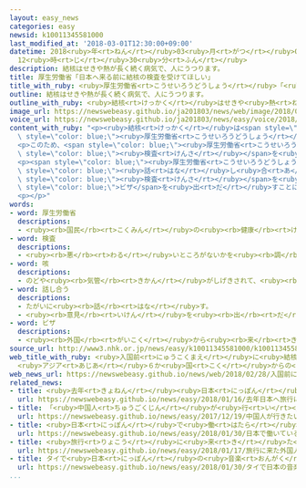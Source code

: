 ```yaml
---
layout: easy_news
categories: easy
newsid: k10011345581000
last_modified_at: '2018-03-01T12:30:00+09:00'
datetime: 2018<ruby>年<rt>ねん</rt></ruby>03<ruby>月<rt>がつ</rt></ruby>01<ruby>日<rt>にち</rt></ruby>
  12<ruby>時<rt>じ</rt></ruby>30<ruby>分<rt>ふん</rt></ruby>
description: 結核はせきや熱が長く続く病気で、人にうつります。
title: 厚生労働省「日本へ来る前に結核の検査を受けてほしい」
title_with_ruby: <ruby>厚生労働省<rt>こうせいろうどうしょう</rt></ruby>「<ruby>日本<rt>にっぽん</rt></ruby>へ<ruby>来<rt>く</rt></ruby>る<ruby>前<rt>まえ</rt></ruby>に<ruby>結核<rt>けっかく</rt></ruby>の<ruby>検査<rt>けんさ</rt></ruby>を<ruby>受<rt>う</rt></ruby>けてほしい」
outline: 結核はせきや熱が長く続く病気で、人にうつります。
outline_with_ruby: <ruby>結核<rt>けっかく</rt></ruby>はせきや<ruby>熱<rt>ねつ</rt></ruby>が<ruby>長<rt>なが</rt></ruby>く<ruby>続<rt>つづ</rt></ruby>く<ruby>病気<rt>びょうき</rt></ruby>で、<ruby>人<rt>ひと</rt></ruby>にうつります。
image_url: https://newswebeasy.github.io/ja201803/news/web/image/2018/02/28/K10011345581_1802280521_1802280523_01_03.jpg
voice_url: https://newswebeasy.github.io/ja201803/news/easy/voice/2018/03/01/k10011345581000.mp3
content_with_ruby: "<p><ruby>結核<rt>けっかく</rt></ruby>は<span style=\"color: blue;\">せき</span>や<ruby>熱<rt>ねつ</rt></ruby>が<ruby>長<rt>なが</rt></ruby>く<ruby>続<rt>つづ</rt></ruby>く<ruby>病気<rt>びょうき</rt></ruby>で、<ruby>人<rt>ひと</rt></ruby>にうつります。<ruby>亡<rt>な</rt></ruby>くなることもあります。<ruby>日本<rt>にっぽん</rt></ruby>の<ruby>法律<rt>ほうりつ</rt></ruby>では、<ruby>結核<rt>けっかく</rt></ruby>になった<ruby>外国人<rt>がいこくじん</rt></ruby>は<ruby>日本<rt>にっぽん</rt></ruby>へ<ruby>来<rt>く</rt></ruby>ることができませんが、<ruby>結核<rt>けっかく</rt></ruby>になっていると<ruby>知<rt>し</rt></ruby>らないで<ruby>日本<rt>にっぽん</rt></ruby>へ<ruby>来<rt>く</rt></ruby>る<ruby>外国人<rt>がいこくじん</rt></ruby>も<ruby>多<rt>おお</rt></ruby>くなっています。<span\
  \ style=\"color: blue;\"><ruby>厚生労働省<rt>こうせいろうどうしょう</rt></ruby></span>によると、<ruby>日本<rt>にっぽん</rt></ruby>へ<ruby>来<rt>き</rt></ruby>てから<ruby>結核<rt>けっかく</rt></ruby>だとわかった<ruby>外国人<rt>がいこくじん</rt></ruby>は、２０１６<ruby>年<rt>ねん</rt></ruby>は<ruby>今<rt>いま</rt></ruby>まででいちばん<ruby>多<rt>おお</rt></ruby>い１３３８<ruby>人<rt>にん</rt></ruby>でした。</p>\n\
  <p>このため、<span style=\"color: blue;\"><ruby>厚生労働省<rt>こうせいろうどうしょう</rt></ruby></span>は、<ruby>結核<rt>けっかく</rt></ruby>が<ruby>多<rt>おお</rt></ruby>いアジアの６つの<ruby>国<rt>くに</rt></ruby>の<ruby>人<rt>ひと</rt></ruby>に、<ruby>日本<rt>にっぽん</rt></ruby>へ<ruby>来<rt>く</rt></ruby>る<ruby>前<rt>まえ</rt></ruby>に、<ruby>結核<rt>けっかく</rt></ruby>かどうか<ruby>調<rt>しら</rt></ruby>べる<span\
  \ style=\"color: blue;\"><ruby>検査<rt>けんさ</rt></ruby></span>を<ruby>受<rt>う</rt></ruby>けてもらうことにしました。６つの<ruby>国<rt>くに</rt></ruby>はフィリピン、<ruby>中国<rt>ちゅうごく</rt></ruby>、ベトナム、ネパール、インドネシア、ミャンマーです。</p>\n\
  <p><span style=\"color: blue;\"><ruby>厚生労働省<rt>こうせいろうどうしょう</rt></ruby></span>はこれからこの<ruby>国<rt>くに</rt></ruby>と<span\
  \ style=\"color: blue;\"><ruby>話<rt>はな</rt></ruby>し<ruby>合<rt>あ</rt></ruby>っ</span>て、<ruby>日本<rt>にっぽん</rt></ruby>に９０<ruby>日<rt>にち</rt></ruby>より<ruby>長<rt>なが</rt></ruby>くいる<ruby>予定<rt>よてい</rt></ruby>の<ruby>人<rt>ひと</rt></ruby>に<ruby>必<rt>かなら</rt></ruby>ず<span\
  \ style=\"color: blue;\"><ruby>検査<rt>けんさ</rt></ruby></span>を<ruby>受<rt>う</rt></ruby>けてもらうことにしたいと<ruby>考<rt>かんが</rt></ruby>えています。そして、<ruby>結核<rt>けっかく</rt></ruby>ではないとわかった<ruby>人<rt>ひと</rt></ruby>に<ruby>日本<rt>にっぽん</rt></ruby>の<span\
  \ style=\"color: blue;\">ビザ</span>を<ruby>出<rt>だ</rt></ruby>すことにします。</p>\n<p></p>\n\
  <p></p>"
words:
- word: 厚生労働省
  descriptions:
  - <ruby><rb>国民</rb><rt>こくみん</rt></ruby>の<ruby><rb>健康</rb><rt>けんこう</rt></ruby>や<ruby><rb>生活</rb><rt>せいかつ</rt></ruby>を<ruby><rb>守</rb><rt>まも</rt></ruby>る<ruby><rb>仕事</rb><rt>しごと</rt></ruby>や、<ruby><rb>労働者</rb><rt>ろうどうしゃ</rt></ruby>が<ruby><rb>仕事</rb><rt>しごと</rt></ruby>を<ruby><rb>見</rb><rt>み</rt></ruby>つけるのを<ruby><rb>助</rb><rt>たす</rt></ruby>けたり、<ruby><rb>労働者</rb><rt>ろうどうしゃ</rt></ruby>を<ruby><rb>保護</rb><rt>ほご</rt></ruby>したりする<ruby><rb>国</rb><rt>くに</rt></ruby>の<ruby><rb>役所</rb><rt>やくしょ</rt></ruby>。<ruby><rb>厚労省</rb><rt>こうろうしょう</rt></ruby>。
- word: 検査
  descriptions:
  - <ruby><rb>悪</rb><rt>わる</rt></ruby>いところがないかを<ruby><rb>調</rb><rt>しら</rt></ruby>べること。
- word: 咳
  descriptions:
  - のどや<ruby><rb>気管</rb><rt>きかん</rt></ruby>がしげきされて、<ruby><rb>急</rb><rt>きゅう</rt></ruby>に<ruby><rb>激</rb><rt>はげ</rt></ruby>しく<ruby><rb>出</rb><rt>で</rt></ruby>る<ruby><rb>強</rb><rt>つよ</rt></ruby>い<ruby><rb>息</rb><rt>いき</rt></ruby>。
- word: 話し合う
  descriptions:
  - たがいに<ruby><rb>話</rb><rt>はな</rt></ruby>す。
  - <ruby><rb>意見</rb><rt>いけん</rt></ruby>を<ruby><rb>出</rb><rt>だ</rt></ruby>し<ruby><rb>合</rb><rt>あ</rt></ruby>う。
- word: ビザ
  descriptions:
  - <ruby><rb>外国</rb><rt>がいこく</rt></ruby>から<ruby><rb>来</rb><rt>き</rt></ruby>た<ruby><rb>人</rb><rt>ひと</rt></ruby>の<ruby><rb>旅券</rb><rt>りょけん</rt></ruby>を<ruby><rb>調</rb><rt>しら</rt></ruby>べ、その<ruby><rb>国</rb><rt>くに</rt></ruby>に<ruby><rb>入</rb><rt>はい</rt></ruby>ることを<ruby><rb>認</rb><rt>みと</rt></ruby>める<ruby><rb>許可証</rb><rt>きょかしょう</rt></ruby>。<ruby><rb>査証</rb><rt>さしょう</rt></ruby>。
source_url: http://www3.nhk.or.jp/news/easy/k10011345581000/k10011345581000.html
web_title_with_ruby: <ruby>入国前<rt>にゅうこくまえ</rt></ruby>に<ruby>結核<rt>けっかく</rt></ruby><ruby>検査<rt>けんさ</rt></ruby>を
  <ruby>アジア<rt>あじあ</rt></ruby>６か<ruby>国<rt>こく</rt></ruby>からの<ruby>長期<rt>ちょうき</rt></ruby><ruby>滞在<rt>たいざい</rt></ruby><ruby>予定者<rt>よていしゃ</rt></ruby>が<ruby>対象<rt>たいしょう</rt></ruby>
web_news_url: https://newswebeasy.github.io/news/web/2018/02/28/入国前に結核検査を-アジア6か国からの長期滞在予定者が対象
related_news:
- title: <ruby>去年<rt>きょねん</rt></ruby><ruby>日本<rt>にっぽん</rt></ruby>へ<ruby>旅行<rt>りょこう</rt></ruby>に<ruby>来<rt>き</rt></ruby>た<ruby>外国人<rt>がいこくじん</rt></ruby>はいちばん<ruby>多<rt>おお</rt></ruby>い２８６９<ruby>万<rt>まん</rt></ruby><ruby>人<rt>にん</rt></ruby>
  url: https://newswebeasy.github.io/news/easy/2018/01/16/去年日本へ旅行に来た外国人はいちばん多い2869万人
- title: 「<ruby>中国人<rt>ちゅうごくじん</rt></ruby>が<ruby>行<rt>い</rt></ruby>きたい<ruby>国<rt>くに</rt></ruby>」で<ruby>日本<rt>にっぽん</rt></ruby>が<ruby>初<rt>はじ</rt></ruby>めて１<ruby>番<rt>ばん</rt></ruby>になる
  url: https://newswebeasy.github.io/news/easy/2017/12/19/中国人が行きたい国で日本が初めて1番になる
- title: <ruby>日本<rt>にっぽん</rt></ruby>で<ruby>働<rt>はたら</rt></ruby>いている<ruby>外国人<rt>がいこくじん</rt></ruby>　<ruby>今<rt>いま</rt></ruby>まででいちばん<ruby>多<rt>おお</rt></ruby>い１２７<ruby>万<rt>まん</rt></ruby><ruby>人<rt>にん</rt></ruby>
  url: https://newswebeasy.github.io/news/easy/2018/01/30/日本で働いている外国人-今まででいちばん多い127万人
- title: <ruby>旅行<rt>りょこう</rt></ruby>に<ruby>来<rt>き</rt></ruby>た<ruby>外国人<rt>がいこくじん</rt></ruby>が<ruby>使<rt>つか</rt></ruby>ったお<ruby>金<rt>かね</rt></ruby>　<ruby>初<rt>はじ</rt></ruby>めて４<ruby>兆<rt>ちょう</rt></ruby><ruby>円<rt>えん</rt></ruby><ruby>以上<rt>いじょう</rt></ruby>になる
  url: https://newswebeasy.github.io/news/easy/2018/01/17/旅行に来た外国人が使ったお金-初めて4兆円以上になる
- title: タイで<ruby>日本<rt>にっぽん</rt></ruby>の<ruby>音楽<rt>おんがく</rt></ruby>や<ruby>食<rt>た</rt></ruby>べ<ruby>物<rt>もの</rt></ruby>を<ruby>紹介<rt>しょうかい</rt></ruby>するイベント
  url: https://newswebeasy.github.io/news/easy/2018/01/30/タイで日本の音楽や食べ物を紹介するイベント
...
```

